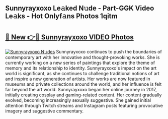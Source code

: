 ## Sunnyrayxoxo Le𝚊ked N𝚞de - Part-GGK Video Le𝚊ks - Hot Onlyf𝚊ns Photos 1qitm

# <h2><a href="http://ab13638.deff.icu/?id=Sunnyrayxoxo">🔗 New 👉🔴 Sunnyrayxoxo VIDEO Photos</a></h2>

[![Sunnyrayxoxo N𝚞des](https://i.imgur.com/rIISA9y.gif)](http://ab13638.deff.icu/?id=Sunnyrayxoxo)
Sunnyrayxoxo continues to push the boundaries of contemporary art with her innovative and thought-provoking works. She is currently working on a new series of paintings that explore the theme of memory and its relationship to identity. Sunnyrayxoxo's impact on the art world is significant, as she continues to challenge traditional notions of art and inspire a new generation of artists. Her works are now featured in museums and private collections around the world, and her influence is felt far beyond the art world. Sunnyrayxoxo began her online journey in 2017, initially creating cosplay and gaming-related content. Her content gradually evolved, becoming increasingly sexually suggestive. She gained initial attention through Twitch streams and Instagram posts featuring provocative imagery and suggestive commentary.
